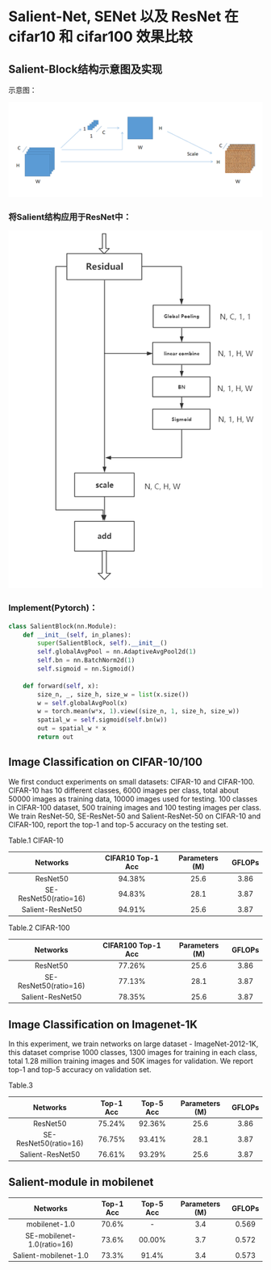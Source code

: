# Salient-Net, SENet 以及 ResNet 在 cifar10 和 cifar100 效果比较

## Salient-Block结构示意图及实现

示意图：

!["Salient-Block结构示意图"](./SSANet/pics/SSABlock_1.PNG "Salient-Block结构示意图")

### 将Salient结构应用于ResNet中：

![Salient_ResNet](./SSANet/pics/SSA_ResNet.PNG)

### Implement(Pytorch)：

```python
class SalientBlock(nn.Module):
    def __init__(self, in_planes):
        super(SalientBlock, self).__init__()
        self.globalAvgPool = nn.AdaptiveAvgPool2d(1)
        self.bn = nn.BatchNorm2d(1)
        self.sigmoid = nn.Sigmoid()
    
    def forward(self, x):
        size_n, _, size_h, size_w = list(x.size())
        w = self.globalAvgPool(x)
        w = torch.mean(w*x, 1).view((size_n, 1, size_h, size_w))
        spatial_w = self.sigmoid(self.bn(w))
        out = spatial_w * x
        return out
```

 ## Image Classification on CIFAR-10/100

We first conduct experiments on small datasets: CIFAR-10 and CIFAR-100. CIFAR-10 has 10 different classes, 6000 images per class, total about 50000 images as training data, 10000 images used for testing. 100 classes in CIFAR-100 dataset, 500 training images and 100 testing images per class. We train ResNet-50, SE-ResNet-50 and Salient-ResNet-50 on CIFAR-10 and CIFAR-100, report the top-1 and top-5 accuracy on the testing set.

Table.1 CIFAR-10

| Networks | CIFAR10 Top-1 Acc | Parameters (M) | GFLOPs |
|:-:|:-:|:-:|:-:|
| ResNet50 | 94.38% | 25.6 | 3.86 |
| SE-ResNet50(ratio=16) | 94.83% | 28.1 | 3.87 |
| Salient-ResNet50 | 94.91% | 25.6 | 3.87 |

Table.2 CIFAR-100

| Networks | CIFAR100 Top-1 Acc | Parameters (M) | GFLOPs |
|:-:|:-:|:-:|:-:|
| ResNet50 | 77.26% | 25.6 | 3.86 |
| SE-ResNet50(ratio=16) | 77.13% | 28.1 | 3.87 |
| Salient-ResNet50 | 78.35% | 25.6 | 3.87 |

## Image Classification on Imagenet-1K

In this experiment, we train networks on large dataset - ImageNet-2012-1K, this dataset comprise 1000 classes, 1300 images for training in each class, total 1.28 million training images and 50K images for validation. We report top-1 and top-5 accuracy on validation set.

Table.3

| Networks | Top-1 Acc | Top-5 Acc | Parameters (M) | GFLOPs |
|:-:|:-:|:-:|:-:|:-:|
| ResNet50 | 75.24% | 92.36% | 25.6 | 3.86 |
| SE-ResNet50(ratio=16) | 76.75% | 93.41% | 28.1 | 3.87 |
| Salient-ResNet50 | 76.61% | 93.29% | 25.6 | 3.87 |

## Salient-module in mobilenet

| Networks | Top-1 Acc | Top-5 Acc | Parameters (M) | GFLOPs |
|:-:|:-:|:-:|:-:|:-:|
| mobilenet-1.0 | 70.6% | - | 3.4 | 0.569 |
| SE-mobilenet-1.0(ratio=16) | 73.6% | 00.00% | 3.7 | 0.572 |
| Salient-mobilenet-1.0 | 73.3% | 91.4% | 3.4 | 0.573 |


